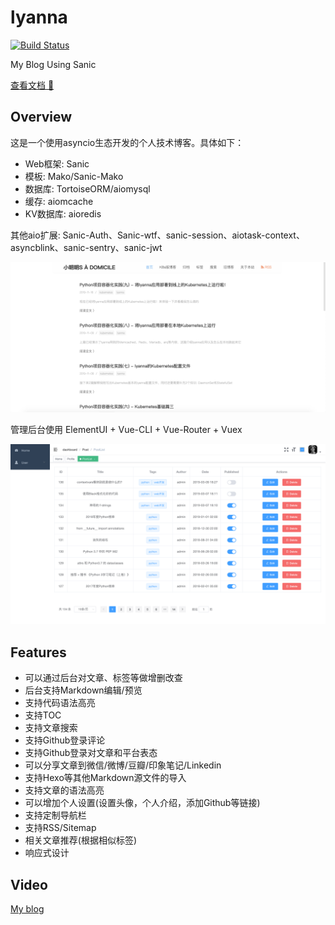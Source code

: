 # lyanna

[![Build Status](https://travis-ci.org/dongweiming/lyanna.svg?branch=master)](https://travis-ci.org/dongweiming/lyanna)

My Blog Using Sanic

[查看文档 📖](https://dongweiming.github.io/lyanna/)

## Overview

这是一个使用asyncio生态开发的个人技术博客。具体如下：

* Web框架: Sanic
* 模板: Mako/Sanic-Mako
* 数据库: TortoiseORM/aiomysql
* 缓存: aiomcache
* KV数据库: aioredis

其他aio扩展: Sanic-Auth、Sanic-wtf、sanic-session、aiotask-context、asyncblink、sanic-sentry、sanic-jwt

<p align="center">
  <img width="600" src="./screenshot/blog.png" >
</p>

管理后台使用 ElementUI + Vue-CLI + Vue-Router + Vuex

<p align="center">
  <img width="600" src="./screenshot/admin.png" >
</p>

## Features

* 可以通过后台对文章、标签等做增删改查
* 后台支持Markdown编辑/预览
* 支持代码语法高亮
* 支持TOC
* 支持文章搜索
* 支持Github登录评论
* 支持Github登录对文章和平台表态
* 可以分享文章到微信/微博/豆瓣/印象笔记/Linkedin
* 支持Hexo等其他Markdown源文件的导入
* 支持文章的语法高亮
* 可以增加个人设置(设置头像，个人介绍，添加Github等链接)
* 支持定制导航栏
* 支持RSS/Sitemap
* 相关文章推荐(根据相似标签)
* 响应式设计

## Video

[My blog](https://youtu.be/rHYvrefjZwg)
[]()
